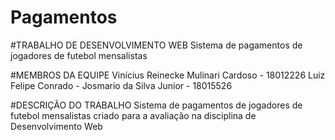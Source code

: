 # Pagamentos

#TRABALHO DE DESENVOLVIMENTO WEB 
Sistema de pagamentos de jogadores de futebol mensalistas

#MEMBROS DA EQUIPE
Vinícius Reinecke Mulinari Cardoso - 18012226
Luiz Felipe Conrado                - 
Josmario da Silva Junior           - 18015526


#DESCRIÇÃO DO TRABALHO
Sistema de pagamentos de jogadores de futebol mensalistas criado para a avaliação na disciplina de Desenvolvimento Web

